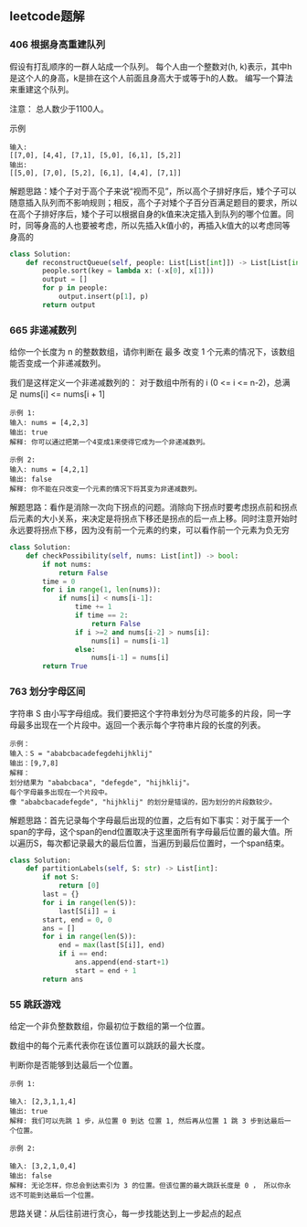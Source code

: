 ## leetcode题解

### 406 根据身高重建队列

假设有打乱顺序的一群人站成一个队列。 每个人由一个整数对(h, k)表示，其中h是这个人的身高，k是排在这个人前面且身高大于或等于h的人数。 编写一个算法来重建这个队列。

注意：
总人数少于1100人。

示例

```
输入:
[[7,0], [4,4], [7,1], [5,0], [6,1], [5,2]]
输出:
[[5,0], [7,0], [5,2], [6,1], [4,4], [7,1]]
```

解题思路：矮个子对于高个子来说“视而不见”，所以高个子排好序后，矮个子可以随意插入队列而不影响规则；相反，高个子对矮个子百分百满足题目的要求，所以在高个子排好序后，矮个子可以根据自身的k值来决定插入到队列的哪个位置。同时，同等身高的人也要被考虑，所以先插入k值小的，再插入k值大的以考虑同等身高的

```python
class Solution:
    def reconstructQueue(self, people: List[List[int]]) -> List[List[int]]:
        people.sort(key = lambda x: (-x[0], x[1]))
        output = []
        for p in people:
            output.insert(p[1], p)
        return output
```

### 665 非递减数列

给你一个长度为 n 的整数数组，请你判断在 最多 改变 1 个元素的情况下，该数组能否变成一个非递减数列。

我们是这样定义一个非递减数列的： 对于数组中所有的 i (0 <= i <= n-2)，总满足 nums[i] <= nums[i + 1]

```
示例 1:
输入: nums = [4,2,3]
输出: true
解释: 你可以通过把第一个4变成1来使得它成为一个非递减数列。

示例 2:
输入: nums = [4,2,1]
输出: false
解释: 你不能在只改变一个元素的情况下将其变为非递减数列。
```

解题思路：看作是消除一次向下拐点的问题。消除向下拐点时要考虑拐点前和拐点后元素的大小关系，来决定是将拐点下移还是拐点的后一点上移。同时注意开始时永远要将拐点下移，因为没有前一个元素的约束，可以看作前一个元素为负无穷

```python
class Solution:
    def checkPossibility(self, nums: List[int]) -> bool:
        if not nums:
            return False
        time = 0
        for i in range(1, len(nums)):
            if nums[i] < nums[i-1]:
                time += 1
                if time == 2:
                    return False
                if i >=2 and nums[i-2] > nums[i]:
                    nums[i] = nums[i-1]
                else:
                    nums[i-1] = nums[i]
        return True
```

### 763 划分字母区间

字符串 S 由小写字母组成。我们要把这个字符串划分为尽可能多的片段，同一字母最多出现在一个片段中。返回一个表示每个字符串片段的长度的列表。

```
示例：
输入：S = "ababcbacadefegdehijhklij"
输出：[9,7,8]
解释：
划分结果为 "ababcbaca", "defegde", "hijhklij"。
每个字母最多出现在一个片段中。
像 "ababcbacadefegde", "hijhklij" 的划分是错误的，因为划分的片段数较少。
```

解题思路：首先记录每个字母最后出现的位置，之后有如下事实：对于属于一个span的字母，这个span的end位置取决于这里面所有字母最后位置的最大值。所以遍历S，每次都记录最大的最后位置，当遍历到最后位置时，一个span结束。

```python
class Solution:
    def partitionLabels(self, S: str) -> List[int]:
        if not S:
            return [0]
        last = {}
        for i in range(len(S)):
            last[S[i]] = i
        start, end = 0, 0
        ans = []
        for i in range(len(S)):
            end = max(last[S[i]], end)
            if i == end:
                ans.append(end-start+1)
                start = end + 1
        return ans
```

### 55 跳跃游戏

给定一个非负整数数组，你最初位于数组的第一个位置。

数组中的每个元素代表你在该位置可以跳跃的最大长度。

判断你是否能够到达最后一个位置。

```
示例 1:

输入: [2,3,1,1,4]
输出: true
解释: 我们可以先跳 1 步，从位置 0 到达 位置 1, 然后再从位置 1 跳 3 步到达最后一个位置。

示例 2:

输入: [3,2,1,0,4]
输出: false
解释: 无论怎样，你总会到达索引为 3 的位置。但该位置的最大跳跃长度是 0 ， 所以你永远不可能到达最后一个位置。
```

思路关键：从后往前进行贪心，每一步找能达到上一步起点的起点
